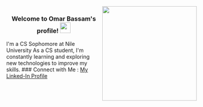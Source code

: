 
<img width="250" align="right" src="https://c.tenor.com/_DOBjnGspYAAAAAM/code-coding.gif">

<h3 align="center">
  Welcome to Omar Bassam's profile!
  <img src="https://media.giphy.com/media/hvRJCLFzcasrR4ia7z/giphy.gif" width="28">
</h3>
I'm a CS Sophomore at Nile University
As a CS student, I'm constantly learning and exploring new technologies to improve my skills.
### Connect with Me :
<a href="https://linkedin.com/in/omarbassam" target="_blank"> My Linked-In Profile</a>
